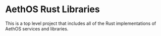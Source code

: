# AethOS Rust Libraries

This is a top level project that includes all of the Rust implementations of
AethOS services and libraries.

